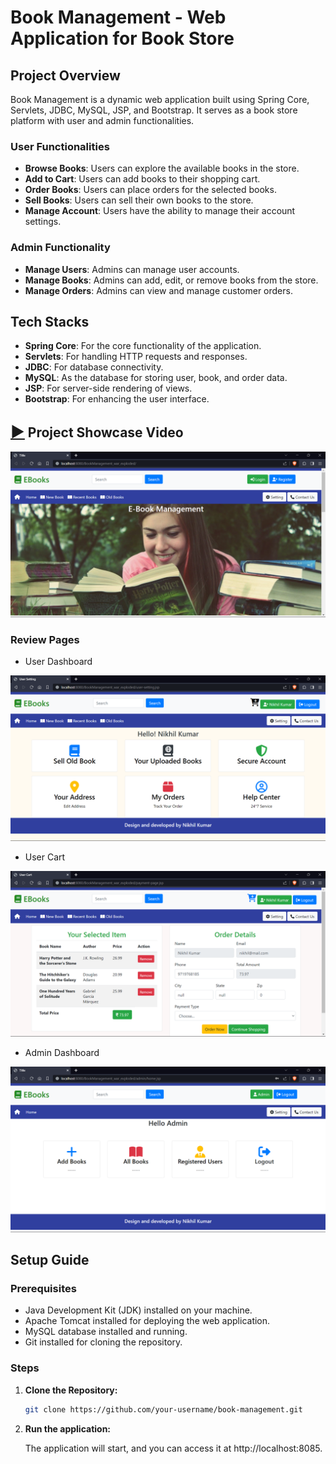 # Book Management - Web Application for Book Store

## Project Overview

Book Management is a dynamic web application built using Spring Core, Servlets, JDBC, MySQL, JSP, and Bootstrap. It serves as a book store platform with user and admin functionalities.

### User Functionalities

- **Browse Books**: Users can explore the available books in the store.
- **Add to Cart**: Users can add books to their shopping cart.
- **Order Books**: Users can place orders for the selected books.
- **Sell Books**: Users can sell their own books to the store.
- **Manage Account**: Users have the ability to manage their account settings.

### Admin Functionality

- **Manage Users**: Admins can manage user accounts.
- **Manage Books**: Admins can add, edit, or remove books from the store.
- **Manage Orders**: Admins can view and manage customer orders.

## Tech Stacks

- **Spring Core**: For the core functionality of the application.
- **Servlets**: For handling HTTP requests and responses.
- **JDBC**: For database connectivity.
- **MySQL**: As the database for storing user, book, and order data.
- **JSP**: For server-side rendering of views.
- **Bootstrap**: For enhancing the user interface.

## [<font size="5">&#9654;</font>](https://drive.google.com/file/d/1lRIF1tDP3QejpNM71Y9y1D8MEclYbkiw/view?usp=drive_link) Project Showcase Video

[![Book Management Showcase](/BookManagement/src/main/webapp/img/home.png)](https://drive.google.com/file/d/1lRIF1tDP3QejpNM71Y9y1D8MEclYbkiw/view?usp=drive_link)

### Review Pages
- User  Dashboard

![User Dashboard](/BookManagement/src/main/webapp/img/user.png)

- User Cart

![User Cart](/BookManagement/src/main/webapp/img/cart.png)

- Admin Dashboard

![Admin Dashboard](/BookManagement/src/main/webapp/img/admin.png)

## Setup Guide

### Prerequisites

- Java Development Kit (JDK) installed on your machine.
- Apache Tomcat installed for deploying the web application.
- MySQL database installed and running.
- Git installed for cloning the repository.

### Steps

1. **Clone the Repository:**

   ```bash
   git clone https://github.com/your-username/book-management.git

2. **Run the application:**

   The application will start, and you can access it at http://localhost:8085.
